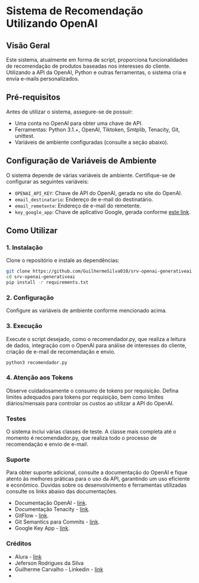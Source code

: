 # Sistema de Recomendação Utilizando OpenAI

## Visão Geral

Este sistema, atualmente em forma de script, proporciona funcionalidades de recomendação de produtos baseadas nos interesses do cliente. Utilizando a API da OpenAI, Python e outras ferramentas, o sistema cria e envia e-mails personalizados.

## Pré-requisitos

Antes de utilizar o sistema, assegure-se de possuir:

- Uma conta no OpenAI para obter uma chave de API.
- Ferramentas: Python 3.1.+, OpenAI, Tiktoken, Smtplib, Tenacity, Git, unittest.
- Variáveis de ambiente configuradas (consulte a seção abaixo).

## Configuração de Variáveis de Ambiente

O sistema depende de várias variáveis de ambiente. Certifique-se de configurar as seguintes variáveis:

- `OPENAI_API_KEY`: Chave de API do OpenAI, gerada no site do OpenAI.
- `email_destinatario`: Endereço de e-mail do destinatário.
- `email_remetente`: Endereço de e-mail do remetente.
- `key_google_app`: Chave de aplicativo Google, gerada conforme [este link](https://support.google.com/accounts/answer/185833?visit_id=638357805751377685-173321712&p=InvalidSecondFactor&rd=1).

## Como Utilizar

### 1. Instalação

Clone o repositório e instale as dependências:

```bash
git clone https://github.com/GuilhermeSilva010/srv-openai-generativeai.git
cd srv-openai-generativeai
pip install -r requirements.txt
```
### 2. Configuração

Configure as variáveis de ambiente conforme mencionado acima.

### 3. Execução

Execute o script desejado, como o recomendador.py, que realiza a leitura de dados, integração com o OpenAI para análise de interesses do cliente, criação de e-mail de recomendação e envio.

```bash
python3 recomendador.py
```

### 4. Atenção aos Tokens
Observe cuidadosamente o consumo de tokens por requisição. Defina limites adequados para tokens por requisição, bem como limites diários/mensais para controlar os custos ao utilizar a API do OpenAI.

### Testes
O sistema inclui várias classes de teste. A classe mais completa até o momento é recomendador.py, que realiza todo o processo de recomendação e envio de e-mail.

### Suporte
Para obter suporte adicional, consulte a documentação do OpenAI e fique atento às melhores práticas para o uso da API, garantindo um uso eficiente e econômico. Duvidas sobre os desenvolvimento e ferramentas utilizadas consulte os links abaixo das documentações.

- Documentação OpenAI - [link](https://platform.openai.com/docs/overview). 
- Documentação Tenacity - [link](https://tenacity.readthedocs.io/en/latest/).
- GitFlow - [link](https://www.atlassian.com/git/tutorials/comparing-workflows/gitflow-workflow#:~:text=Gitflow%20is%20an%20alternative%20Git,lived%20branches%20and%20larger%20commits.).
- Git Semantics para Commits - [link](https://gist.github.com/joshbuchea/6f47e86d2510bce28f8e7f42ae84c716).
- Google Key App - [link](https://support.google.com/accounts/answer/185833?visit_id=638357805751377685-173321712&p=InvalidSecondFactor&rd=1).

### Créditos

- Alura - [link](https://cursos.alura.com.br/loginForm)
- Jeferson Rodrigues da Silva
- Guilherme Carvalho - Linkedin - [link](https://www.linkedin.com/in/guilherme-carvalho010/)
- 